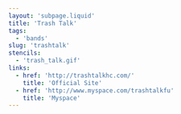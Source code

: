 ```yaml
---
layout: 'subpage.liquid'
title: 'Trash Talk'
tags:
  - 'bands'
slug: 'trashtalk'
stencils:
  - 'trash_talk.gif'
links:
  - href: 'http://trashtalkhc.com/'
    title: 'Official Site'
  - href: 'http://www.myspace.com/trashtalkfu'
    title: 'Myspace'
---
```

